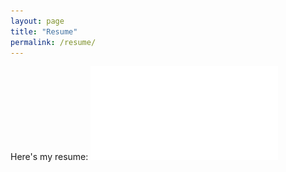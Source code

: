 ```yaml
---
layout: page
title: "Resume"
permalink: /resume/
---
```


Here's my resume:
![Resume](/assets/resume.pdf)
<object data="/assets/resume.pdf" width="100%" height="600"></object>
